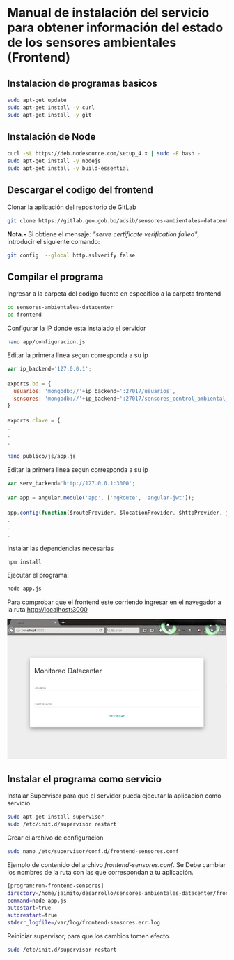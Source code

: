 # Manual de instalación del servicio para obtener información del estado de los sensores ambientales (Frontend)
## Instalacion de programas basicos
```sh
sudo apt-get update
sudo apt-get install -y curl
sudo apt-get install -y git
```
## Instalación de Node

```sh
curl -sL https://deb.nodesource.com/setup_4.x | sudo -E bash -
sudo apt-get install -y nodejs
sudo apt-get install -y build-essential
```
## Descargar el codigo del frontend
Clonar la aplicación del repositorio de GitLab

```sh
git clone https://gitlab.geo.gob.bo/adsib/sensores-ambientales-datacenter.git

```
**Nota.-** Si obtiene el mensaje: *"serve certificate verification failed"*, introducir el siguiente comando:

```sh
git config  --global http.sslverify false
```
## Compilar el programa
Ingresar a la carpeta del codigo fuente en especifico a la carpeta frontend

```sh
cd sensores-ambientales-datacenter
cd frontend
```
Configurar la IP donde esta instalado el servidor

```sh
nano app/configuracion.js
```
Editar la primera linea segun corresponda a su ip

```javascript
var ip_backend='127.0.0.1';

exports.bd = {
  usuarios: 'mongodb://'+ip_backend+':27017/usuarios',
  sensores: 'mongodb://'+ip_backend+':27017/sensores_control_ambiental_datacenter'
}

exports.clave = {
.
.
.
```

```sh
nano publico/js/app.js
```
Editar la primera linea segun corresponda a su ip

```javascript
var serv_backend='http://127.0.0.1:3000';

var app = angular.module('app', ['ngRoute', 'angular-jwt']);

app.config(function($routeProvider, $locationProvider, $httpProvider, jwtInterceptorProvider) {
.
.
.
```
Instalar las dependencias necesarias

```sh
npm install
```
Ejecutar el programa:

```sh
node app.js
```
Para comprobar que el frontend este corriendo ingresar en el navegador a la ruta <http://localhost:3000>

![Pantalla de inicio de sesion](doc/imagenes/login.png "Pagina de inicio")

## Instalar el programa como servicio
Instalar Supervisor para que el servidor pueda ejecutar la aplicación como servicio

```sh
sudo apt-get install supervisor
sudo /etc/init.d/supervisor restart
```
Crear el archivo de configuracion

```sh
sudo nano /etc/supervisor/conf.d/frontend-sensores.conf
```
Ejemplo de contenido del archivo *frontend-sensores.conf*. Se Debe cambiar los nombres de la ruta con las que correspondan a tu aplicación.

```sh
[program:run-frontend-sensores]
directory=/home/jaimito/desarrollo/sensores-ambientales-datacenter/frontend
command=node app.js
autostart=true
autorestart=true
stderr_logfile=/var/log/frontend-sensores.err.log
```
Reiniciar supervisor, para que los cambios tomen efecto.

```sh
sudo /etc/init.d/supervisor restart
```